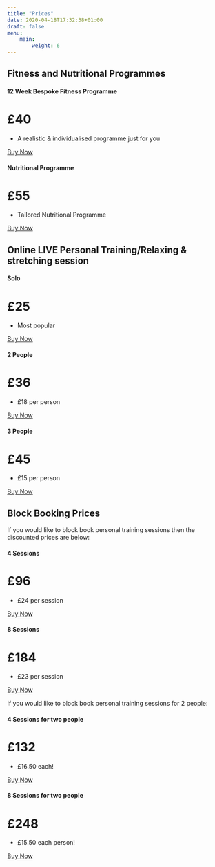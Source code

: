 ```yaml
---
title: "Prices"
date: 2020-04-18T17:32:38+01:00
draft: false
menu:
    main:
        weight: 6
---
```


<!Added by Spud to buy fitness programme online 17/06/2020-->
## Fitness and Nutritional Programmes
<div class="container">
    <div class="card-deck mb-3 text-center">
        <div class="card mb-4 box-shadow">
            <div class="card-header">
                <h4 class="my-0 font-weight-normal">12 Week Bespoke Fitness Programme</h4>
            </div>
            <div class="card-body">
                <h1 class="card-title pricing-card-title">£40</h1>
                <ul class="list-unstyled mt-3 mb-4">
                    <li>A realistic & individualised programme just for you</li>
                </ul>
                <a class="btn btn-lg btn-block btn-info"
                href=https://app.acuityscheduling.com/catalog.php?owner=14767332&action=addCart&clear=1&id=834133> Buy Now</a>
            </div>
        </div>
        <div class="card mb-4 box-shadow">
          <div class="card-header">
              <h4 class="my-0 font-weight-normal">Nutritional Programme</h4>
          </div>
          <div class="card-body">
              <h1 class="card-title pricing-card-title">£55</h1>
              <ul class="list-unstyled mt-3 mb-4">
                  <li>Tailored Nutritional Programme</li>
              </ul>
              <a class="btn btn-lg btn-block btn-info"
                href="https://app.acuityscheduling.com/catalog.php?owner=14767332&action=addCart&clear=1&id=834153"
                role="button"> Buy Now</a>
          </div>
        </div>
    </div>
  </div>
<! End Donna 17/06/20-->   
<!-- Fitness Testing (Basic) £40.00
- Fitness Testing (Full) £55.000-->

<!--Added by Spud 19/04/2020 Including Video PT prices-->

## Online LIVE Personal Training/Relaxing & stretching session

<div class="container">
    <div class="card-deck mb-3 text-center">
        <div class="card mb-4 box-shadow">
            <div class="card-header">
                <h4 class="my-0 font-weight-normal">Solo</h4>
            </div>
            <div class="card-body">
                <h1 class="card-title pricing-card-title">£25</h1>
                <ul class="list-unstyled mt-3 mb-4">
                    <li>Most popular</li>
                </ul>
                <a class="btn btn-lg btn-block btn-info"
                href="https://app.acuityscheduling.com/catalog.php?owner=14767332&action=addCart&clear=1&id=799645"
                role="button"> Buy Now</a>
            </div>
        </div>
        <div class="card mb-4 box-shadow">
            <div class="card-header">
                <h4 class="my-0 font-weight-normal">2 People</h4>
            </div>
            <div class="card-body">
                <h1 class="card-title pricing-card-title">£36</h1>
                <ul class="list-unstyled mt-3 mb-4">
                    <li>£18 per person</li>
                </ul>
                <a class="btn btn-lg btn-block btn-info"
                href="https://app.acuityscheduling.com/catalog.php?owner=14767332&action=addCart&clear=1&id=799646"
                role="button"> Buy Now</a>
            </div>
        </div>
        <div class="card mb-4 box-shadow">
            <div class="card-header">
                <h4 class="my-0 font-weight-normal">3 People</h4>
            </div>
            <div class="card-body">
                <h1 class="card-title pricing-card-title">£45</h1>
                <ul class="list-unstyled mt-3 mb-4">
                    <li>£15 per person</li>
                </ul>
                <a class="btn btn-lg btn-block btn-info"
                href="https://app.acuityscheduling.com/catalog.php?owner=14767332&action=addCart&clear=1&id=799648"
                role="button"> Buy Now</a>
            </div>
        </div>
    </div>
</div>
<!--End of Spud's additions for LIVE online PT-->

<!--## Personal Training

<div class="container">
    <div class="card-deck mb-3 text-center">
        <div class="card mb-4 box-shadow">
            <div class="card-header">
            <h4 class="my-0 font-weight-normal">Solo</h4>
          </div>
          <div class="card-body">
            <h1 class="card-title pricing-card-title">£30</h1>
            <ul class="list-unstyled mt-3 mb-4">
              <li>Most popular</li>
            </ul>
            <a class="btn btn-lg btn-block btn-info" href="https://app.acuityscheduling.com/catalog.php?owner=14767332&action=addCart&clear=1&id=548607">Buy Gift Voucher</a>
          </div>
        </div>
        <div class="card mb-4 box-shadow">
          <div class="card-header">
            <h4 class="my-0 font-weight-normal">2 People</h4>
          </div>
          <div class="card-body">
            <h1 class="card-title pricing-card-title">£70</h1>
            <ul class="list-unstyled mt-3 mb-4">
              <li>£35 per person</li>
            </ul>
            <a class="btn btn-lg btn-block btn-info" href="https://app.acuityscheduling.com/catalog.php?owner=14767332&action=addCart&clear=1&id=548609">Buy Gift Voucher</a>
          </div>
        </div>
        <div class="card mb-4 box-shadow">
          <div class="card-header">
            <h4 class="my-0 font-weight-normal">3 People</h4>
          </div>
          <div class="card-body">
            <h1 class="card-title pricing-card-title">£120</h1>
            <ul class="list-unstyled mt-3 mb-4">
              <li>£40 per person</li>
            </ul>
            <a class="btn btn-lg btn-block btn-info" href="https://app.acuityscheduling.com/catalog.php?owner=14767332&action=addCart&clear=1&id=548610">Buy Gift Voucher</a>
          </div>
        </div>
      </div>
    </div>-->

<!--Added by Spud block booking for LIVE online PT-->
## Block Booking Prices

If you would like to block book personal training sessions then the discounted prices are below:

<div class="container">
    <div class="card-deck mb-4 text-center">
        <div class="card mb-3 box-shadow">
            <div class="card-header">
                <h4 class="my-0 font-weight-normal">4 Sessions</h4>
            </div>
            <div class="card-body">
                <h1 class="card-title pricing-card-title">£96</h1>
                <ul class="list-unstyled mt-3 mb-4">
                    <li>£24 per session</li>
                </ul>
                <a class="btn btn-lg btn-block btn-info" href="https://app.acuityscheduling.com/catalog.php?owner=14767332&action=addCart&clear=1&id=799641" role= "button"> Buy Now</a>
            </div>
        </div>
        <div class="card mb-3 box-shadow">
            <div class="card-header">
                <h4 class="my-0 font-weight-normal">8 Sessions</h4>
            </div>
            <div class="card-body">
                <h1 class="card-title pricing-card-title">£184</h1>
                <ul class="list-unstyled mt-3 mb-4">
                    <li>£23 per session</li>
                </ul>
                <a class="btn btn-lg btn-block btn-info" href="https://app.acuityscheduling.com/catalog.php?owner=14767332&action=addCart&clear=1&id=799642" role= "button"> Buy Now</a>
            </div>
        </div>
    </div>
</div>
<!--End Spud additions for block bookings for live online PT-->
      
<!--Added by Spud block booking for LIVE online PT 1:2-->

If you would like to block book personal training sessions for 2 people:

<div class="container">
  <div class="card-deck mb-4 text-center">
        <div class="card mb-3 box-shadow">
          <div class="card-header">
            <h4 class="my-0 font-weight-normal">4 Sessions for two people</h4>
          </div>
          <div class="card-body">
            <h1 class="card-title pricing-card-title">£132</h1>
            <ul class="list-unstyled mt-3 mb-4">
              <li>£16.50 each!</li>
            </ul>
           <a class="btn btn-lg btn-block btn-info" href="https://app.acuityscheduling.com/catalog.php?owner=14767332&action=addCart&clear=1&id=845385" role= "button"> Buy Now</a>
          </div>
        </div>
        <div class="card mb-3 box-shadow">
          <div class="card-header">
            <h4 class="my-0 font-weight-normal">8 Sessions for two people</h4>
          </div>
          <div class="card-body">
            <h1 class="card-title pricing-card-title">£248</h1>
            <ul class="list-unstyled mt-3 mb-4">
              <li>£15.50 each person!</li>
            </ul>
            <a class="btn btn-lg btn-block btn-info" href="https://app.acuityscheduling.com/catalog.php?owner=14767332&action=addCart&clear=1&id=845387" role= "button"> Buy Now</a>
          </div>
        </div>
<!--End Spud additions for block bookings for 1:2 for live online PT-->     

            
<!--## Block Booking Prices for 1:2

If you would like to block book personal training sessions then the discounted prices, which are based on a minimum of 2 hours of personal training a week which are outside or at your home, are below:

<div class="container">
  <div class="card-deck mb-4 text-center">
        <div class="card mb-3 box-shadow">
          <div class="card-header">
            <h4 class="my-0 font-weight-normal">4 Sessions</h4>
          </div>
          <div class="card-body">
            <h1 class="card-title pricing-card-title">£116</h1>
            <ul class="list-unstyled mt-3 mb-4">
              <li>£29 per session</li>
            </ul>
            <a class="btn btn-lg btn-block btn-info" href="https://app.acuityscheduling.com/catalog.php?owner=14767332&action=addCart&clear=1&id=548607">Buy Gift Voucher</a>
          </div>
        </div>
        <div class="card mb-3 box-shadow">
          <div class="card-header">
            <h4 class="my-0 font-weight-normal">8 Sessions</h4>
          </div>
          <div class="card-body">
            <h1 class="card-title pricing-card-title">£224</h1>
            <ul class="list-unstyled mt-3 mb-4">
              <li>£28 per session</li>
            </ul>
            <a class="btn btn-lg btn-block btn-info" href="https://app.acuityscheduling.com/catalog.php?owner=14767332&action=addCart&clear=1&id=548609">Buy Gift Voucher</a>
          </div>
        </div>
        <div class="card mb-3 box-shadow">
          <div class="card-header">
            <h4 class="my-0 font-weight-normal">12 Sessions</h4>
          </div>
          <div class="card-body">
            <h1 class="card-title pricing-card-title">£324</h1>
            <ul class="list-unstyled mt-3 mb-4">
              <li>£27 per session</li>
            </ul>
            <a class="btn btn-lg btn-block btn-info" href="https://app.acuityscheduling.com/catalog.php?owner=14767332&action=addCart&clear=1&id=548610">Buy Gift Voucher</a>
          </div>
        </div>
        <div class="card mb-3 box-shadow">
          <div class="card-header">
            <h4 class="my-0 font-weight-normal">20 Sessions</h4>
          </div>
          <div class="card-body">
            <h1 class="card-title pricing-card-title">£520</h1>
            <ul class="list-unstyled mt-3 mb-4">
              <li>£26 per session</li>
            </ul>
            <a class="btn btn-lg btn-block btn-info" href="https://app.acuityscheduling.com/catalog.php?owner=14767332&action=addCart&clear=1&id=548610">Buy Gift Voucher</a>
          </div>
        </div>
    </div>
</div>

Discounts when you train with a friend. Block book 1:2 personal training sessions!

If you would like to block book personal training sessions for **yourself and another** to train at the same time then the discounted prices, which are based on at least 2 hours of personal training a week which are outside or at your home, are below:

<div class="container">
  <div class="card-deck mb-4 text-center">
        <div class="card mb-3 box-shadow">
          <div class="card-header">
            <h4 class="my-0 font-weight-normal">4 Sessions</h4>
          </div>
          <div class="card-body">
            <h1 class="card-title pricing-card-title">£132</h1>
            <ul class="list-unstyled mt-3 mb-4">
              <li>£33 per session</li>
            </ul>
            <a class="btn btn-lg btn-block btn-info" href="https://app.acuityscheduling.com/catalog.php?owner=14767332&action=addCart&clear=1&id=548607">Buy Gift Voucher</a>
          </div>
        </div>
        <div class="card mb-3 box-shadow">
          <div class="card-header">
            <h4 class="my-0 font-weight-normal">8 Sessions</h4>
          </div>
          <div class="card-body">
            <h1 class="card-title pricing-card-title">£256</h1>
            <ul class="list-unstyled mt-3 mb-4">
              <li>£32 per session</li>
            </ul>
            <a class="btn btn-lg btn-block btn-info" href="https://app.acuityscheduling.com/catalog.php?owner=14767332&action=addCart&clear=1&id=548609">Buy Gift Voucher</a>
          </div>
        </div>
        <div class="card mb-3 box-shadow">
          <div class="card-header">
            <h4 class="my-0 font-weight-normal">12 Sessions</h4>
          </div>
          <div class="card-body">
            <h1 class="card-title pricing-card-title">£372</h1>
            <ul class="list-unstyled mt-3 mb-4">
              <li>£31 per session</li>
            </ul>
            <a class="btn btn-lg btn-block btn-info" href="https://app.acuityscheduling.com/catalog.php?owner=14767332&action=addCart&clear=1&id=548610">Buy Gift Voucher</a>
          </div>
        </div>
        <div class="card mb-3 box-shadow">
          <div class="card-header">
            <h4 class="my-0 font-weight-normal">20 Sessions</h4>
          </div>
          <div class="card-body">
            <h1 class="card-title pricing-card-title">£600</h1>
            <ul class="list-unstyled mt-3 mb-4">
              <li>£30 per session</li>
            </ul>
            <a class="btn btn-lg btn-block btn-info" href="https://app.acuityscheduling.com/catalog.php?owner=14767332&action=addCart&clear=1&id=548610">Buy Gift Voucher</a>
          </div>
        </div>
    </div>
</div>

</div>-->
